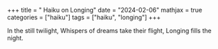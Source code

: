 +++
title = " Haiku on Longing"
date = "2024-02-06"
mathjax = true
categories = ["haiku"]
tags = ["haiku", "longing"]
+++

In the still twilight,
Whispers of dreams take their flight,
Longing fills the night.